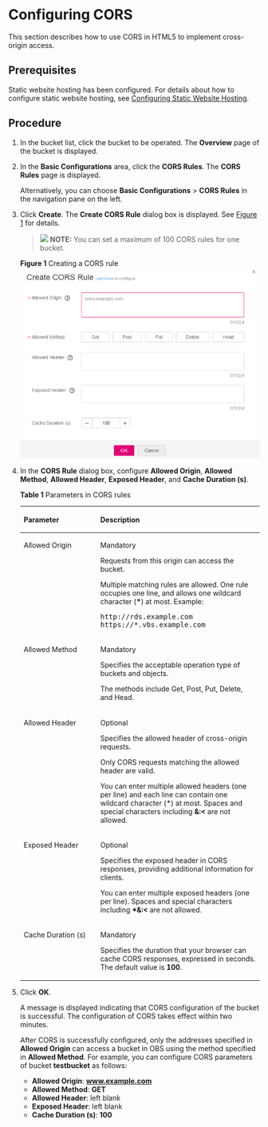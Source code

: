 # Configuring CORS<a name="en-us_topic_0066036542"></a>

This section describes how to use CORS in HTML5 to implement cross-origin access.

## Prerequisites<a name="section48948668114148"></a>

Static website hosting has been configured. For details about how to configure static website hosting, see  [Configuring Static Website Hosting](configuring-static-website-hosting.md).

## Procedure<a name="section54298028"></a>

1.  In the bucket list, click the bucket to be operated. The  **Overview**  page of the bucket is displayed.
2.  In the  **Basic Configurations**  area, click the  **CORS Rules**. The  **CORS Rules**  page is displayed.

    Alternatively, you can choose  **Basic Configurations**  \>  **CORS Rules**  in the navigation pane on the left.

3.  Click  **Create**. The  **Create CORS Rule**  dialog box is displayed. See  [Figure 1](#fig2425430173411)  for details.

    >![](public_sys-resources/icon-note.gif) **NOTE:** 
    >You can set a maximum of 100 CORS rules for one bucket.

    **Figure  1**  Creating a CORS rule<a name="fig2425430173411"></a>  
    ![](figures/creating-a-cors-rule.png "creating-a-cors-rule")

4.  In the  **CORS Rule**  dialog box, configure  **Allowed Origin**,  **Allowed Method**,  **Allowed Header**,  **Exposed Header**, and  **Cache Duration \(s\)**.

    **Table  1**  Parameters in CORS rules

    <a name="obs_console_0010_mmccppss_tab01"></a>
    <table><thead align="left"><tr id="row14261328"><th class="cellrowborder" valign="top" width="32%" id="mcps1.2.3.1.1"><p id="p14316908"><a name="p14316908"></a><a name="p14316908"></a>Parameter</p>
    </th>
    <th class="cellrowborder" valign="top" width="68%" id="mcps1.2.3.1.2"><p id="p18818860"><a name="p18818860"></a><a name="p18818860"></a>Description</p>
    </th>
    </tr>
    </thead>
    <tbody><tr id="row47932664"><td class="cellrowborder" valign="top" width="32%" headers="mcps1.2.3.1.1 "><p id="p57340601"><a name="p57340601"></a><a name="p57340601"></a>Allowed Origin</p>
    </td>
    <td class="cellrowborder" valign="top" width="68%" headers="mcps1.2.3.1.2 "><p id="p43172637202016"><a name="p43172637202016"></a><a name="p43172637202016"></a>Mandatory</p>
    <p id="p14077143"><a name="p14077143"></a><a name="p14077143"></a>Requests from this origin can access the bucket.</p>
    <p id="p59585428"><a name="p59585428"></a><a name="p59585428"></a>Multiple matching rules are allowed. One rule occupies one line, and allows one wildcard character (<strong id="b562579815151012"><a name="b562579815151012"></a><a name="b562579815151012"></a>*</strong>) at most. Example:</p>
    <pre class="screen" id="screen5755676013302"><a name="screen5755676013302"></a><a name="screen5755676013302"></a>http://rds.example.com
    https://*.vbs.example.com</pre>
    </td>
    </tr>
    <tr id="row18342472"><td class="cellrowborder" valign="top" width="32%" headers="mcps1.2.3.1.1 "><p id="p9345259"><a name="p9345259"></a><a name="p9345259"></a>Allowed Method</p>
    </td>
    <td class="cellrowborder" valign="top" width="68%" headers="mcps1.2.3.1.2 "><p id="p18768523"><a name="p18768523"></a><a name="p18768523"></a>Mandatory</p>
    <p id="p63231021153331"><a name="p63231021153331"></a><a name="p63231021153331"></a>Specifies the acceptable operation type of buckets and objects.</p>
    <p id="p59725833153419"><a name="p59725833153419"></a><a name="p59725833153419"></a>The methods include Get, Post, Put, Delete, and Head.</p>
    </td>
    </tr>
    <tr id="row34698981"><td class="cellrowborder" valign="top" width="32%" headers="mcps1.2.3.1.1 "><p id="p59154058"><a name="p59154058"></a><a name="p59154058"></a>Allowed Header</p>
    </td>
    <td class="cellrowborder" valign="top" width="68%" headers="mcps1.2.3.1.2 "><p id="p6976477153727"><a name="p6976477153727"></a><a name="p6976477153727"></a>Optional</p>
    <p id="p58393322153740"><a name="p58393322153740"></a><a name="p58393322153740"></a>Specifies the allowed header of cross-origin requests.</p>
    <p id="p2773754710645"><a name="p2773754710645"></a><a name="p2773754710645"></a>Only CORS requests matching the allowed header are valid.</p>
    <p id="p5132822810315"><a name="p5132822810315"></a><a name="p5132822810315"></a>You can enter multiple allowed headers (one per line) and each line can contain one wildcard character (*) at most. Spaces and special characters including <strong id="b648117133820"><a name="b648117133820"></a><a name="b648117133820"></a>&amp;:&lt;</strong> are not allowed.</p>
    </td>
    </tr>
    <tr id="row19218446"><td class="cellrowborder" valign="top" width="32%" headers="mcps1.2.3.1.1 "><p id="p13190333"><a name="p13190333"></a><a name="p13190333"></a>Exposed Header</p>
    </td>
    <td class="cellrowborder" valign="top" width="68%" headers="mcps1.2.3.1.2 "><p id="p32426730153840"><a name="p32426730153840"></a><a name="p32426730153840"></a>Optional</p>
    <p id="p309847910721"><a name="p309847910721"></a><a name="p309847910721"></a>Specifies the exposed header in CORS responses, providing additional information for clients.</p>
    <p id="p162724431079"><a name="p162724431079"></a><a name="p162724431079"></a>You can enter multiple exposed headers (one per line). Spaces and special characters including <strong id="b5125223280"><a name="b5125223280"></a><a name="b5125223280"></a>*&amp;:&lt;</strong> are not allowed.</p>
    </td>
    </tr>
    <tr id="row38454973"><td class="cellrowborder" valign="top" width="32%" headers="mcps1.2.3.1.1 "><p id="p27845085"><a name="p27845085"></a><a name="p27845085"></a>Cache Duration (s)</p>
    </td>
    <td class="cellrowborder" valign="top" width="68%" headers="mcps1.2.3.1.2 "><p id="p5186476154032"><a name="p5186476154032"></a><a name="p5186476154032"></a>Mandatory</p>
    <p id="p40859422"><a name="p40859422"></a><a name="p40859422"></a>Specifies the duration that your browser can cache CORS responses, expressed in seconds. The default value is <strong id="b1843720126201758"><a name="b1843720126201758"></a><a name="b1843720126201758"></a>100</strong>.</p>
    </td>
    </tr>
    </tbody>
    </table>

5.  Click  **OK**.

    A message is displayed indicating that CORS configuration of the bucket is successful. The configuration of CORS takes effect within two minutes.

    After CORS is successfully configured, only the addresses specified in  **Allowed Origin**  can access a bucket in OBS using the method specified in  **Allowed Method**. For example, you can configure CORS parameters of bucket  **testbucket**  as follows:

    -   **Allowed Origin**:  **www.example.com**
    -   **Allowed Method**:  **GET**
    -   **Allowed Header**: left blank
    -   **Exposed Header**: left blank
    -   **Cache Duration \(s\)**:  **100**


